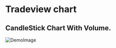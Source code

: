 # Tradeview chart 
## CandleStick Chart With Volume. 
![DemoImage](https://github.com/[DurgeshN10]/[chartDemo]/[testing]/ChartDemo.png?raw=true)
